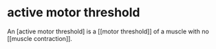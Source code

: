 # active motor threshold
An [active motor threshold] is a [[motor threshold]] of a muscle with no [[muscle contraction]].